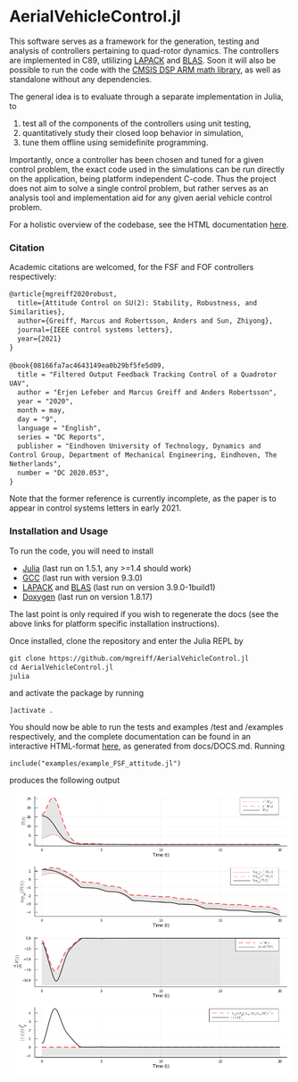 # AerialVehicleControl.jl
This software serves as a framework for the generation, testing and analysis of
controllers pertaining to quad-rotor dynamics. The controllers are implemented
in C89, utlilizing [LAPACK](http://www.netlib.org/lapack/) and
[BLAS](http://www.netlib.org/blas/). Soon it will also be possible to run the code
with the [CMSIS DSP ARM math library](http://www.keil.com/pack/doc/CMSIS/DSP/html/index.html),
as well as standalone without any dependencies.

The general idea is to evaluate through a separate implementation in Julia, to
1. test all of the components of the controllers using unit testing,
2. quantitatively study their closed loop behavior in simulation,
3. tune them offline using semidefinite programming.

Importantly, once a controller has been chosen and tuned for a given control problem,
the exact code used in the simulations can be run directly on the application, being
platform independent C-code. Thus the project does not aim to solve a single
control problem, but rather serves as an analysis tool and implementation aid
for any given aerial vehicle control problem.

For a holistic overview of the codebase, see the HTML documentation
[here](http://www.control.lth.se/personnel/marcus-greiff/).

### Citation
Academic citations are welcomed, for the FSF and FOF controllers respectively:
```
@article{mgreiff2020robust,
  title={Attitude Control on SU(2): Stability, Robustness, and Similarities},
  author={Greiff, Marcus and Robertsson, Anders and Sun, Zhiyong},
  journal={IEEE control systems letters},
  year={2021}
}

@book{08166fa7ac4643149ea0b29bf5fe5d09,
  title = "Filtered Output Feedback Tracking Control of a Quadrotor UAV",
  author = "Erjen Lefeber and Marcus Greiff and Anders Robertsson",
  year = "2020",
  month = may,
  day = "9",
  language = "English",
  series = "DC Reports",
  publisher = "Eindhoven University of Technology, Dynamics and Control Group, Department of Mechanical Engineering, Eindhoven, The Netherlands",
  number = "DC 2020.053",
}
```
Note that the former reference is currently incomplete, as the paper is to
appear in control systems letters in early 2021.

### Installation and Usage
To run the code, you will need to install

* [Julia](https://julialang.org/downloads/platform/) (last run on 1.5.1, any >=1.4 should work)
* [GCC](https://gcc.gnu.org/) (last run with version 9.3.0)
* [LAPACK](http://www.netlib.org/lapack/) and [BLAS](http://www.netlib.org/blas/) (last run on version 3.9.0-1build1)
* [Doxygen](https://www.doxygen.nl/download.html) (last run on version 1.8.17)

The last point is only required if you wish to regenerate the docs (see the
above links for platform specific installation instructions).

Once installed, clone the repository and enter the Julia REPL by
```
git clone https://github.com/mgreiff/AerialVehicleControl.jl
cd AerialVehicleControl.jl
julia
```
and activate the package by running
```
]activate .
```
You should now be able to run the tests and examples /test and /examples
respectively, and the complete documentation can be found in an interactive
HTML-format [here](http://www.control.lth.se/personnel/marcus-greiff/), as generated from docs/DOCS.md. Running
```
include("examples/example_FSF_attitude.jl")
```
produces the following output

![Lyapunov function](/docs/images/robust_SU2_FSF_analysis.png "alt text")
